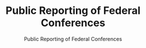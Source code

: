 ---
layout: resources-landing 
title: "Public Reporting of Federal Conferences"
subtitle: "Public Reporting of Federal Conferences"
doc-link: ../assets/files/Controller-Alert-Public-Reporting-of-Federal-Conferences-12.12.12.pdf
filters: financial-reporting controller-alert omb 2013 archived
fiscal_year: 2013
---